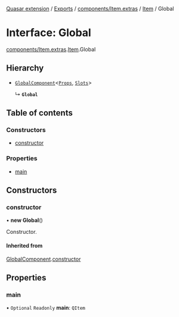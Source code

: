 [Quasar extension](../index.md) / [Exports](../modules.md) / [components/Item.extras](../modules/components_Item_extras.md) / [Item](../modules/components_Item_extras.Item.md) / Global

# Interface: Global

[components/Item.extras](../modules/components_Item_extras.md).[Item](../modules/components_Item_extras.Item.md).Global

## Hierarchy

- [`GlobalComponent`](components_api_misc.GlobalComponent.md)<[`Props`](components_Item_extras.Item.Props.md), [`Slots`](components_Item_extras.Item.Slots.md)\>

  ↳ **`Global`**

## Table of contents

### Constructors

- [constructor](components_Item_extras.Item.Global.md#constructor)

### Properties

- [main](components_Item_extras.Item.Global.md#main)

## Constructors

### constructor

• **new Global**()

Constructor.

#### Inherited from

[GlobalComponent](components_api_misc.GlobalComponent.md).[constructor](components_api_misc.GlobalComponent.md#constructor)

## Properties

### main

• `Optional` `Readonly` **main**: `QItem`
